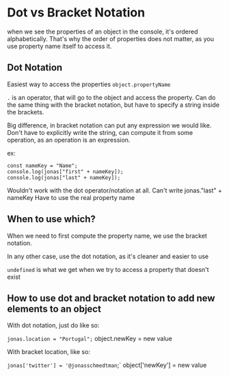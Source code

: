 # Dot vs Bracket Notation

when we see the properties of an object in the console, it's ordered alphabetically. That's why the order of properties does not matter, as you use property name itself to access it.

## Dot Notation

Easiest way to access the properties
`object.propertyName`

`.` is an operator, that will go to the object and access the property.
Can do the same thing with the bracket notation, but have to specify a string inside the brackets.

Big difference, in bracket notation can put any expression we would like. Don't have to explicitly write the string, can compute it from some operation, as an operation is an expression.

ex:

```
const nameKey = "Name";
console.log(jonas["first" + nameKey]);
console.log(jonas["last" + nameKey]);
```

Wouldn't work with the dot operator/notation at all. Can't write jonas."last" + nameKey
Have to use the real property name

## When to use which?

When we need to first compute the property name, we use the bracket notation.

In any other case, use the dot notation, as it's cleaner and easier to use

`undefined` is what we get when we try to access a property that doesn't exist

## How to use dot and bracket notation to add new elements to an object

With dot notation, just do like so:

`jonas.location = "Portugal";`
object.newKey = new value

With bracket location, like so:

`jonas['twitter'] = '@jonasschmedtman`;`
object['newKey'] = new value
